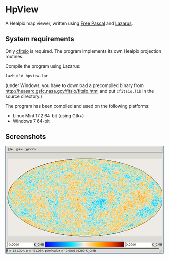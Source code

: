 # HpView

A Healpix map viewer, written using [Free
Pascal](http://www.freepascal.org/) and
[Lazarus](http://www.lazarus-ide.org/).

## System requirements

Only [cfitsio](http://heasarc.gsfc.nasa.gov/fitsio/fitsio.html) is
required. The program implements its own Healpix projection routines.

Compile the program using Lazarus:

    lazbuild hpview.lpr

(under Windows, you have to download a precompiled binary from
http://heasarc.gsfc.nasa.gov/fitsio/fitsio.html and put `cfitsio.lib`
in the source directory.)

The program has been compiled and used on the following platforms:

- Linux Mint 17.2 64-bit (using Gtk+)
- Windows 7 64-bit

## Screenshots

![hpview_screenshot](./hpview_screenshot.png)
